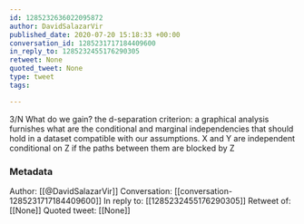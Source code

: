 ```yaml
---
id: 1285232636022095872
author: DavidSalazarVir
published_date: 2020-07-20 15:18:33 +00:00
conversation_id: 1285231717184409600
in_reply_to: 1285232455176290305
retweet: None
quoted_tweet: None
type: tweet
tags:

---
```


3/N 
What do we gain? the d-separation criterion: a graphical analysis furnishes what are the conditional and marginal independencies that should hold in a dataset compatible with our assumptions. X and Y are independent conditional on Z if the paths between them are blocked by Z

### Metadata

Author: [[@DavidSalazarVir]]
Conversation: [[conversation-1285231717184409600]]
In reply to: [[1285232455176290305]]
Retweet of: [[None]]
Quoted tweet: [[None]]
